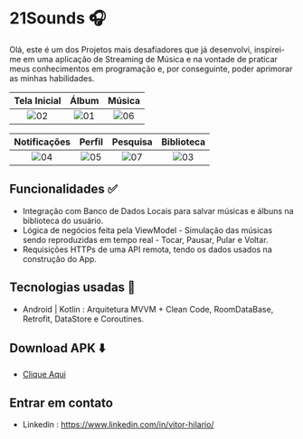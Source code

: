 
# 21Sounds 🎧

Olá, este é um dos Projetos mais desafiadores que já desenvolvi, inspirei-me em uma aplicação de Streaming de Música e na vontade de praticar meus conhecimentos em programação e, por conseguinte, poder aprimorar as minhas habilidades.

| Tela Inicial | Álbum | Música |
| :--------------------: | :--------------------: | :--------------------: |
| ![02](https://user-images.githubusercontent.com/81326138/223217237-6c98f503-a7cb-48c0-af8b-69fffe379726.jpg) | ![01](https://user-images.githubusercontent.com/81326138/223217436-0ced2ad3-9a52-475c-8764-bcb1ed0ccdac.jpg) | ![06](https://user-images.githubusercontent.com/81326138/223217480-cc8fd668-ccca-49dd-a3e3-2af9164db9bd.jpg) |

| Notificações | Perfil | Pesquisa | Biblioteca |
| :--------------------: | :--------------------: | :--------------------: | :--------------------: |
| ![04](https://user-images.githubusercontent.com/81326138/223218208-6d54eecd-0f49-4277-a5c8-e7039861d0bd.jpg) | ![05](https://user-images.githubusercontent.com/81326138/223218248-ef9cfaa7-441f-415c-a242-57f2dcdb3acc.jpg) | ![07](https://user-images.githubusercontent.com/81326138/223218334-57a5aa7c-5fcb-4452-a302-e9d099c2aa5f.jpg) | ![03](https://user-images.githubusercontent.com/81326138/223218440-ae56f5e5-405c-4253-ad54-61fbd549310f.jpg) |

## Funcionalidades ✅
- Integração com Banco de Dados Locais para salvar músicas e álbuns na biblioteca do usuário.
- Lógica de negócios feita pela ViewModel - Simulação das músicas sendo reproduzidas em tempo real - Tocar, Pausar, Pular e Voltar.
- Requisições HTTPs de uma API remota, tendo os dados usados na construção do App. 

## Tecnologias usadas 🚀
- Android | Kotlin : Arquitetura MVVM + Clean Code, RoomDataBase, Retrofit, DataStore e Coroutines.

## Download APK ⬇️
- [Clique Aqui](https://github.com/vitor-hilario/21Sounds/releases/download/v1.0.0-alpha/21Sounds.apk)

## Entrar em contato 
- Linkedin : https://www.linkedin.com/in/vitor-hilario/
